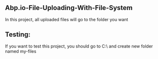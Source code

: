 ## Abp.io-File-Uploading-With-File-System
In this project, all uploaded files will go to the folder you want

## Testing:
If you want to test this project, you should go to C:\ and create new folder named my-files
